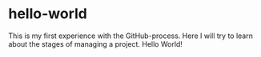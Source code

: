 # hello-world

This is my first experience with the GitHub-process.
Here I will try to learn about the stages of managing a project.
Hello World!
